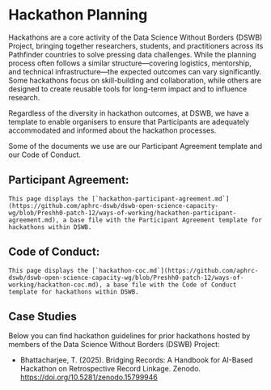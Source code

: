 # Hackathon Planning

Hackathons are a core activity of the Data Science Without Borders (DSWB) Project, bringing together researchers, students, and practitioners across its Pathfinder countries to solve pressing data challenges. While the planning process often follows a similar structure—covering logistics, mentorship, and technical infrastructure—the expected outcomes can vary significantly. Some hackathons focus on  skill-building and collaboration, while others are designed to create reusable tools for long-term impact and to influence research.

Regardless of the diversity in hackathon outcomes, at DSWB, we have a template to enable organisers to ensure that Participants are adequately accommodated and informed about the hackathon processes.

Some of the documents we use are our Participant Agreement template and our Code of Conduct.

## Participant Agreement:

```{note}
This page displays the [`hackathon-participant-agreement.md`](https://github.com/aphrc-dswb/dswb-open-science-capacity-wg/blob/Preshh0-patch-12/ways-of-working/hackathon-participant-agreement.md), a base file with the Participant Agreement template for hackathons within DSWB.
```

## Code of Conduct:

```{note}
This page displays the [`hackathon-coc.md`](https://github.com/aphrc-dswb/dswb-open-science-capacity-wg/blob/Preshh0-patch-12/ways-of-working/hackathon-coc.md), a base file with the Code of Conduct template for hackathons within DSWB.
```

## Case Studies

Below you can find hackathon guidelines for prior hackathons hosted by members of the Data Science Without Borders (DSWB) Project:
- Bhattacharjee, T. (2025). Bridging Records: A Handbook for AI-Based Hackathon on Retrospective Record Linkage. Zenodo. https://doi.org/10.5281/zenodo.15799946



